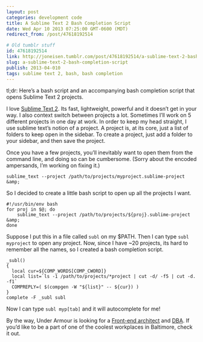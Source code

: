 ```yaml
---
layout: post
categories: development code
title: A Sublime Text 2 Bash Completion Script
date: Wed Apr 10 2013 07:25:00 GMT-0600 (MDT)
redirect_from: /post/47618192514

# Old tumblr stuff
id: 47618192514
link: http://joneisen.tumblr.com/post/47618192514/a-sublime-text-2-bash-completion-script
slug: a-sublime-text-2-bash-completion-script
publish: 2013-04-010
tags: sublime text 2, bash, bash completion
---
```



tl;dr: Here’s a bash script and an accompanying bash completion script that opens Sublime Text 2 projects.

I love [Sublime Text 2](http://www.sublimetext.com/2). Its fast, lightweight, powerful and it doesn’t get in your way. I also context switch between projects a lot. Sometimes I’ll work on 5 different projects in one day at work. In order to keep my head straight, I use sublime text’s notion of a project. A project is, at its core, just a list of folders to keep open in the sidebar. To create a project, just add a folder to your sidebar, and then save the project.

Once you have a few projects, you’ll inevitably want to open them from the command line, and doing so can be cumbersome. (Sorry about the encoded ampersands, I’m working on fixing it.)

    sublime_text --project /path/to/projects/myproject.sublime-project &amp;

So I decided to create a little bash script to open up all the projects I want.

    #!/usr/bin/env bash
    for proj in $@; do
        sublime_text --project /path/to/projects/${proj}.sublime-project &amp;
    done

Suppose I put this in a file called `subl` on my \$PATH. Then I can type `subl myproject` to open any project. Now, since I have \~20 projects, its hard to remember all the names, so I created a bash completion script.

    _subl()
    {
      local cur=${COMP_WORDS[COMP_CWORD]}
      local list=`ls -1 /path/to/projects/*project | cut -d/ -f5 | cut -d. -f1`
      COMPREPLY=( $(compgen -W "${list}" -- ${cur}) )
    }
    complete -F _subl subl

Now I can type `subl myp[tab]` and it will autocomplete for me!

By the way, Under Armour is looking for a [Front-end architect](https://career8.successfactors.com/career?career_ns=job_listing&company=ua&navBarLevel=JOB_SEARCH&rcm_site_locale=en_US&career_job_req_id=5042&selected_lang=en_US&jobAlertController_jobAlertId=&jobAlertController_jobAlertName=&_s.crb=K%2fpaKqgxk88QlOgkVTaL8KN9ISA%3d) and [DBA](https://career8.successfactors.com/career?career_ns=job_listing&company=ua&navBarLevel=JOB_SEARCH&rcm_site_locale=en_US&career_job_req_id=5022&selected_lang=en_US&jobAlertController_jobAlertId=&jobAlertController_jobAlertName=&_s.crb=K%2fpaKqgxk88QlOgkVTaL8KN9ISA%3d). If you’d like to be a part of one of the coolest workplaces in Baltimore, check it out.

